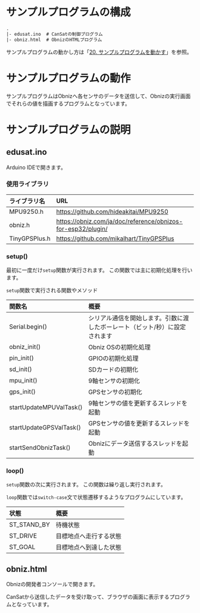 # サンプルプログラムの構成

```txt
.
|- edusat.ino  # CanSatの制御プログラム
|- obniz.html  # ObnizのHTMLプログラム
```

サンプルプログラムの動かし方は「[20. サンプルプログラムを動かす](../../doc/md/20.md)」を参照。

# サンプルプログラムの動作

サンプルプログラムはObnizへ各センサのデータを送信して、Obnizの実行画面でそれらの値を描画するプログラムとなっています。

# サンプルプログラムの説明

## edusat.ino

Arduino IDEで開きます。

### 使用ライブラリ

|ライブラリ名|URL|
|:---|:---|
|MPU9250.h|https://github.com/hideakitai/MPU9250|
|obniz.h|https://obniz.com/ja/doc/reference/obnizos-for-esp32/plugin/|
|TinyGPSPlus.h|https://github.com/mikalhart/TinyGPSPlus|

### setup()

最初に一度だけ`setup`関数が実行されます。
この関数では主に初期化処理を行います。

`setup`関数で実行される関数やメソッド

|関数名|概要|
|:---|:---|
|Serial.begin()|シリアル通信を開始します。引数に渡したボーレート（ビット/秒）に設定されます|
|obniz_init()|Obniz OSの初期化処理|
|pin_init()|GPIOの初期化処理|
|sd_init()|SDカードの初期化|
|mpu_init()|9軸センサの初期化|
|gps_init()|GPSセンサの初期化|
|startUpdateMPUValTask()|9軸センサの値を更新するスレッドを起動|
|startUpdateGPSValTask()|GPSセンサの値を更新するスレッドを起動|
|startSendObnizTask()|Obnizにデータ送信するスレッドを起動|

### loop()

`setup`関数の次に実行されます。
この関数は繰り返し実行されます。

`loop`関数では`switch-case`文で状態遷移するようなプログラムにしています。

|状態|概要|
|:---|:---|
|ST_STAND_BY|待機状態|
|ST_DRIVE|目標地点へ走行する状態|設定
|ST_GOAL|目標地点へ到達した状態|

## obniz.html

Obnizの開発者コンソールで開きます。

CanSatから送信したデータを受け取って、ブラウザの画面に表示するプログラムとなっています。
